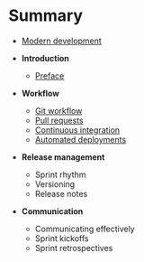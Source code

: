 # Summary

* [Modern development](README.md)

* **Introduction**
  * [Preface](#)

* **Workflow**
  - [Git workflow](workflow/git_workflow.md)
  - [Pull requests](workflow/pull_requests.md)
  - [Continuous integration](workflow/continuous_integration.md)
  - [Automated deployments](workflow/automated_deployments.md)

* **Release management**
  - Sprint rhythm
  - Versioning
  - Release notes

* **Communication**
  - Communicating effectively
  - Sprint kickoffs
  - Sprint retrospectives
